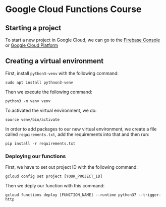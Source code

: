 # Google Cloud Functions Course

## Starting a project

To start a new project in Google Cloud, we can go to the [Firebase Console](http://console.ifrebase.google.com) or [Google Cloud Platform](http://console.cloud.google.com)

## Creating a virtual environment

First, install `python3-venv` with the following command:

```
sudo apt install pythnon3-venv
```

Then we execute the following command:

```
python3 -m venv venv
```

To activated the virtual environment, we do:
```
source venv/bin/activate
```

In order to add packages to our new virtual environment, we create a file called `requirements.txt`, add the requirements into that and then run:

```
pip install -r requirements.txt
```

### Deploying our functions

First, we have to set out project ID with the following command:

```
gcloud config set project [YOUR_PROJECT_ID]
```

Then we deply our function with this command:

```
gcloud functions deploy [FUNCTION_NAME] --runtime python37 --trigger-http
```
